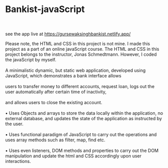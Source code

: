 ﻿# Bankist-javaScript  <br /> <br />
 
 see the app live at https://gursewaksinghbankist.netlify.app/
 
Please note, the HTML and CSS in this project is not mine. I made this project as a part of an online javaScript course. The HTML and CSS in this project belongs to the instructor, Jonas Schmedtmann. However, I coded the javaScript by myself. <br /> <br />
A minimalistic dynamic, but static web application, developed using JavaScript, which demonstrates a bank interface allows <br /> <br />
users to transfer money to different accounts, request loan, logs out the user automatically after certain time of inactivity, <br /> <br />
and allows users to close the existing account. <br /> <br />
• Uses Objects and arrays to store the data locally within the application, no external database, and updates the
state of the application as instructed by the user. <br /> <br />
• Uses functional paradigm of JavaScript to carry out the operations and uses array methods such as filter, map, find
etc. <br /> <br />
• Uses even listeners, DOM methods and properties to carry out the DOM manipulation and update the html and
CSS accordingly upon user interactions. <br /> <br />
